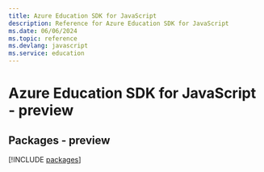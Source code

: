 ```yaml
---
title: Azure Education SDK for JavaScript
description: Reference for Azure Education SDK for JavaScript
ms.date: 06/06/2024
ms.topic: reference
ms.devlang: javascript
ms.service: education
---
```

# Azure Education SDK for JavaScript - preview
## Packages - preview
[!INCLUDE [packages](education-index.md)]